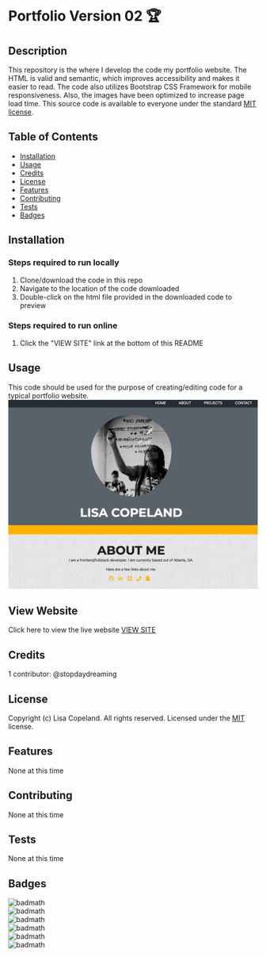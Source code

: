 # Portfolio Version 02 🏆

## Description 
This repository is the where I develop the code my portfolio website. The HTML is valid and semantic, which improves accessibility and makes it easier to read. The code also utilizes Bootstrap CSS Framework for mobile responsiveness. Also, the images have been optimized to increase page load time. This source code is available to everyone under the standard [MIT license](LICENSE).


## Table of Contents

* [Installation](#installation)
* [Usage](#usage)
* [Credits](#credits)
* [License](#license)
* [Features](#features)
* [Contributing](#contributing)
* [Tests](#tests)
* [Badges](#badges)


## Installation
### Steps required to run locally
1. Clone/download the code in this repo
2. Navigate to the location of the code downloaded
3. Double-click on the html file provided in the downloaded code to preview
### Steps required to run online
1. Click the "VIEW SITE" link at the bottom of this README

## Usage 
This code should be used for the purpose of creating/editing code for a typical portfolio website.
![portfolio](./assets/images/screenshot.png)

## View Website
Click here to view the live website [VIEW SITE](https://stopdaydreaming.github.io/super-duper-octo-portfolio-v2/)


## Credits
1 contributor: @stopdaydreaming

## License
Copyright (c) Lisa Copeland. All rights reserved.
Licensed under the [MIT](LICENSE) license.

## Features
None at this time

## Contributing
None at this time

## Tests
None at this time

## Badges
![badmath](https://img.shields.io/github/issues/stopdaydreaming/super-duper-octo-portfolio-v2)  
![badmath](https://img.shields.io/github/forks/stopdaydreaming/super-duper-octo-portfolio-v2)  
![badmath](https://img.shields.io/github/stars/stopdaydreaming/super-duper-octo-portfolio-v2)  
![badmath](https://img.shields.io/badge/license-MIT-green)  
![badmath](https://img.shields.io/badge/HTML-90.7%25-green)  
![badmath](https://img.shields.io/badge/CSS-9.3%25-blue)  

